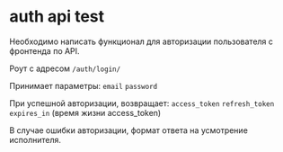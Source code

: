 # auth api test
Необходимо написать функционал для авторизации пользователя с фронтенда по API.

Роут с адресом `/auth/login/`

Принимает параметры:
`email`
`password`

При успешной авторизации, возвращает:
`access_token` `refresh_token` `expires_in` (время жизни access_token)

В случае ошибки авторизации, формат ответа на усмотрение исполнителя.
